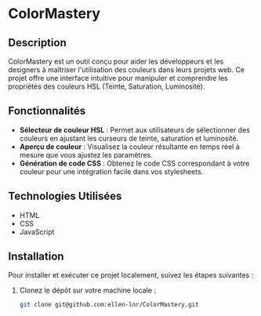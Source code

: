 # ColorMastery

## Description
ColorMastery est un outil conçu pour aider les développeurs et les designers à maîtriser l'utilisation des couleurs dans leurs projets web. Ce projet offre une interface intuitive pour manipuler et comprendre les propriétés des couleurs HSL (Teinte, Saturation, Luminosité).

## Fonctionnalités
- **Sélecteur de couleur HSL** : Permet aux utilisateurs de sélectionner des couleurs en ajustant les curseurs de teinte, saturation et luminosité.
- **Aperçu de couleur** : Visualisez la couleur résultante en temps réel à mesure que vous ajustez les paramètres.
- **Génération de code CSS** : Obtenez le code CSS correspondant à votre couleur pour une intégration facile dans vos stylesheets.

## Technologies Utilisées
- HTML
- CSS
- JavaScript

## Installation
Pour installer et exécuter ce projet localement, suivez les étapes suivantes :

1. Clonez le dépôt sur votre machine locale :
   ```bash
   git clone git@github.com:ellen-lnr/ColorMastery.git
